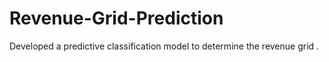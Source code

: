 # Revenue-Grid-Prediction
 Developed a predictive classification model to determine the revenue grid .
